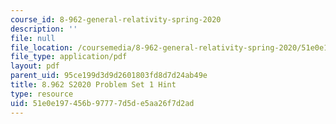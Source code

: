 ```yaml
---
course_id: 8-962-general-relativity-spring-2020
description: ''
file: null
file_location: /coursemedia/8-962-general-relativity-spring-2020/51e0e197456b97777d5de5aa26f7d2ad_MIT8_962S20_pset01_hint.pdf
file_type: application/pdf
layout: pdf
parent_uid: 95ce199d3d9d2601803fd8d7d24ab49e
title: 8.962 S2020 Problem Set 1 Hint
type: resource
uid: 51e0e197-456b-9777-7d5d-e5aa26f7d2ad
---
```

